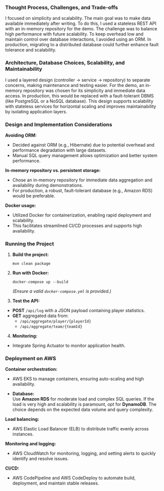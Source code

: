 ### Thought Process, Challenges, and Trade-offs

I focused on simplicity and scalability. The main goal was to make data available immediately after writing. To do this, I used a stateless REST API with an in-memory repository for the demo. The challenge was to balance high performance with future scalability. To keep overhead low and maintain control over database interactions, I avoided using an ORM. In production, migrating to a distributed database could further enhance fault tolerance and scalability.

### Architecture, Database Choices, Scalability, and Maintainability

I used a layered design (controller → service → repository) to separate concerns, making maintenance and testing easier. For the demo, an in-memory repository was chosen for its simplicity and immediate data access. In production, this would be replaced with a fault-tolerant DBMS (like PostgreSQL or a NoSQL database). This design supports scalability with stateless services for horizontal scaling and improves maintainability by isolating application layers.

### Design and Implementation Considerations

**Avoiding ORM:**
- Decided against ORM (e.g., Hibernate) due to potential overhead and performance degradation with large datasets.
- Manual SQL query management allows optimization and better system performance.

**In-memory repository vs. persistent storage:**
- Chose an in-memory repository for immediate data aggregation and availability during demonstrations.
- For production, a robust, fault-tolerant database (e.g., Amazon RDS) would be preferable.

**Docker usage:**
- Utilized Docker for containerization, enabling rapid deployment and scalability.
- This facilitates streamlined CI/CD processes and supports high availability.

### Running the Project

1. **Build the project:**
   ```shell
   mvn clean package
   ```

2. **Run with Docker:**
   ```shell
   docker-compose up --build
   ```
   *(Ensure a valid `docker-compose.yml` is provided.)*

3. **Test the API:**
  - **POST** `/api/log` with a JSON payload containing player statistics.
  - **GET** aggregated data from:
    - `/api/aggregate/player/{playerId}`
    - `/api/aggregate/team/{teamId}`

4. **Monitoring:**
  - Integrate Spring Actuator to monitor application health.

### Deployment on AWS

**Container orchestration:**
- AWS EKS to manage containers, ensuring auto-scaling and high availability.

- **Database:**  
  Use **Amazon RDS** for moderate load and complex SQL queries. If the load is very high and scalability is paramount, opt for **DynamoDB**. The choice depends on the expected data volume and query complexity.


**Load balancing:**
- AWS Elastic Load Balancer (ELB) to distribute traffic evenly across instances.

**Monitoring and logging:**
- AWS CloudWatch for monitoring, logging, and setting alerts to quickly identify and resolve issues.

**CI/CD:**
- AWS CodePipeline and AWS CodeDeploy to automate build, deployment, and maintain stable releases.
